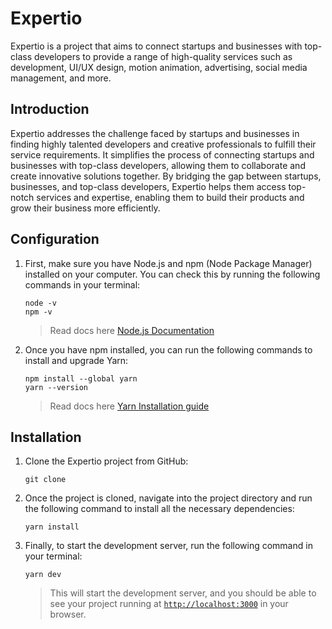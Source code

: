 # Expertio

Expertio is a project that aims to connect startups and businesses with top-class developers to provide a range of high-quality services such as development, UI/UX design, motion animation, advertising, social media management, and more.

## Introduction

Expertio addresses the challenge faced by startups and businesses in finding highly talented developers and creative professionals to fulfill their service requirements. It simplifies the process of connecting startups and businesses with top-class developers, allowing them to collaborate and create innovative solutions together. By bridging the gap between startups, businesses, and top-class developers, Expertio helps them access top-notch services and expertise, enabling them to build their products and grow their business more efficiently.

## Configuration

1. First, make sure you have Node.js and npm (Node Package Manager) installed on your computer. You can check this by running the following commands in your terminal:

   ```
   node -v
   npm -v
   ```

   > Read docs here [Node.js Documentation](https://nodejs.org/en/docs/)

2. Once you have npm installed, you can run the following commands to install and upgrade Yarn:

   ```
   npm install --global yarn
   yarn --version
   ```

   > Read docs here [Yarn Installation guide](https://classic.yarnpkg.com/lang/en/docs/install)

## Installation

1. Clone the Expertio project from GitHub:

   ```
   git clone
   ```

2. Once the project is cloned, navigate into the project directory and run the following command to install all the necessary dependencies:

   ```
   yarn install
   ```

3. Finally, to start the development server, run the following command in your terminal:

   ```
   yarn dev
   ```

   > This will start the development server, and you should be able to see your project running at [`http://localhost:3000`](http://localhost:3000) in your browser.

